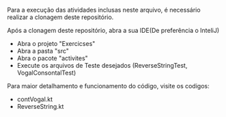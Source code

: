 Para a execução das atividades inclusas neste arquivo, é necessário realizar a clonagem deste repositório.

Após a clonagem deste repositório, abra a sua IDE(De preferência o InteliJ)
 - Abra o projeto "Exercicses"
 - Abra a pasta "src"
 - Abra o pacote "activites"
 - Execute os arquivos de Teste desejados (ReverseStringTest, VogalConsontalTest)
 
Para maior detalhamento e funcionamento do código, visite os codigos:
- contVogal.kt 
- ReverseString.kt
